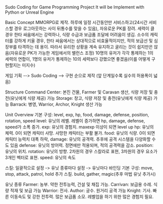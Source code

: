 Sudo Coding for Game Programming Project
It will be Implement with Python or Unreal Engine

Basic Concept
	MMORPG로 제작. 하루에 일정 시간동안만 서비스하고(24시간 서비스할 경우 로그아웃하는 사이 뒤통수를 맞을 수 있음), 자유로운 PK를 장려.
세력이 클 경우 한타 싸움에서는 강력하나, 식량 수급과 보급품 조달에 어려움이 생김.
소수의 캐릭터를 강하게 키울 경우, 한타 싸움에서는 상대적으로 비효율적이지만, 적의 보급선 및 심장부를 타격하는 데 용이.
따라서 유리한 상황을 계속 유지하고 굴리는 것이 쉽지만은 않음(자유로운 PK가 가능한 게임에서의 밸런스 조정)
10명의 유저가 각각 통제하는 1의 세력의 연합이, 1명의 유저가 통제하는 10의 세력보다 강했으면 좋겠음(이를 어떻게 구현할지는 미지수)


게임 기획 --> Sudo Coding --> 구현 순으로 제작 (앞 단계일수록 실수의 허용폭이 넓음)

Structure
	Command Center: 본진 건물, Farmer 및 Caravan 생산, 식량 저장 및 충전(유닛에게 식량 제공) 가능
	Storage: 창고, 식량 저장 및 충전(유닛에게 식량 제공) 가능
	Barrack: 병영, Warrior, Archor, Knight 생산 가능
	
Unit Overview
기본 구성: level, exp, hp, food, damage, defense, position, rotation, speed
	level: 유닛의 레벨. 레벨이 증가하면 hp, damage, defense, speed가 소폭 증가.
	exp: 유닛의 경험치. maxexp 이상이 되면 level up
	hp: 유닛의 체력. 0이 되면 캐릭터 사망. 사망한 캐릭터는 부활 불가.
	food: 유닛의 식량. 0이 되면 캐릭터 능력치 대폭 하락,
	damage: 유닛의 공격력. 추후에 공격 시스템을 다양화할 수도 있음
	defense: 유닛의 방어력. 정면에만 적용되며, 적의 공격력을 감소.
	position: 유닛의 위치.
	rotation: 유닛의 방향. 2차원의 경우 스칼라로 표현, 3차원의 경우 요소가 3개인 벡터로 표현.
	speed: 유닛의 속도
	
스킬: 일괄적으로 설정 -> 유닛 종류마다 설정 -> 유닛마다 바인딩
기본 구성: move, stop, attack, patrol, hold
추가 스킬. build, gather, magic(추후 마법 유닛 추가시)

유닛 종류
	Farmer: 농부. 약한 전투능력, 건설 및 채집 가능.
	Carrivan: 보급용 수레. 식량 적재 및 보급 가능
	Warrior: 전사.
	Author: 궁수. 원거리 공격 가능
	Knight: 기사. 빠른 이동속도 및 강한 전투력. 많은 보급품 소모. 레벨업을 하기 위한 많은 경험치 필요.
